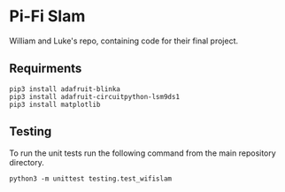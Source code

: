 # Pi-Fi Slam
William and Luke's repo, containing code for their final project.

## Requirments
```
pip3 install adafruit-blinka
pip3 install adafruit-circuitpython-lsm9ds1
pip3 install matplotlib
```

## Testing

To run the unit tests run the following command from the main repository directory.

```
python3 -m unittest testing.test_wifislam
```

